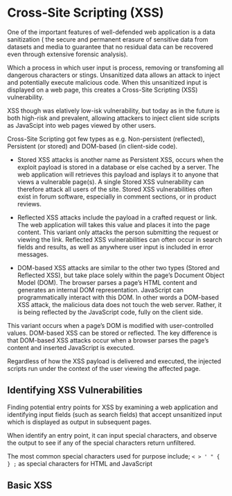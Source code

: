 # Cross-Site Scripting (XSS)
<!-- Offensive-Security-OSCP-by-Offensive-Security_2020 page: 297 - 312 -->

One of the important features of well-defended web application is a data sanitization ( the secure and permanent erasure of sensitive data from datasets and media to guarantee that no residual data can be recovered even through extensive forensic analysis). 

Which a process in which user input is process, removing or transfoming all dangerous characters or stings. Unsanitized  data allows an attack to inject and potentially execute malicious code. When this unsanitized input is displayed on a web page, this creates a Cross-Site Scripting (XSS) vulnerability.

XSS though was elatively low-isk vulnerability, but today as in the future is both high-risk and prevalent, allowing attackers to inject client side scripts as JavaScipt into web pages viewed by other users.

Cross-Site Scripting got few types as e.g. Non-persistent (reflected), Persistent (or stored) and DOM-based (in client-side code).

- Stored XSS attacks is another name as Persistent XSS, occurs when the exploit payload is stored in a database or else cached by a server. The web application will retrieves this payload and isplays it to anyone that views a vulnerable page(s).  A single Stored XSS vulnerability can therefore attack all users of the site. Stored XSS vulnerabilities often exist in forum software, especially in comment sections, or in product reviews.

- Reflected XSS attacks include the payload in a crafted request or link. The web application will takes this value and places it into the page content. This variant only attacks the person submitting the request or viewing the link. Reflected XSS vulnerabilities can often occur in search fields and results, as well as anywhere user input is included in error messages.
  
- DOM-based XSS attacks are similar to the other two types (Stored and Reflected XSS), but take place solely within the page’s Document Object Model (DOM).  The browser
parses a page’s HTML content and generates an internal DOM representation. JavaScript can programmatically interact with this DOM. In other words a DOM-based XSS attack, the malicious data does not touch the web server. Rather, it is being reflected by the JavaScript code, fully on the client side.

This variant occurs when a page’s DOM is modified with user-controlled values. DOM-based XSS can be stored or reflected. The key difference is that DOM-based XSS attacks occur when a browser parses the page’s content and inserted JavaScript is executed.

Regardless of how the XSS payload is delivered and executed, the injected scripts run under the context of the user viewing the affected page.

## Identifying XSS Vulnerabilities

Finding potential entry points for XSS by examining a web application and identifying input fields (such as search fields) that accept unsanitized input which is displayed as output in
subsequent pages.

When identify an entry point, it can input special characters, and observe the output to see if any of the special characters return unfiltered.

The most common special characters used for purpose include; `< > ' " { } ;` as special characters for HTML and JavaScript

## Basic XSS




